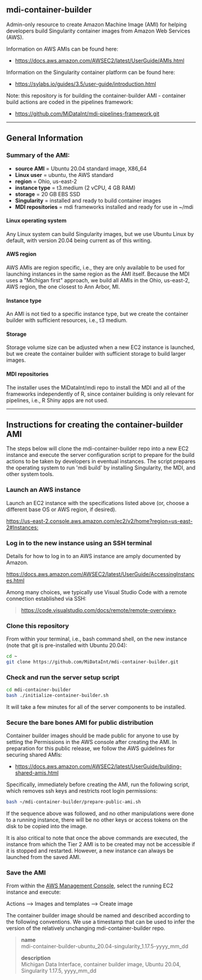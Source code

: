 ## mdi-container-builder

Admin-only resource to create Amazon Machine Image (AMI) for helping 
developers build Singularity container images from Amazon Web Services (AWS).

Information on AWS AMIs can be found here:  

- <https://docs.aws.amazon.com/AWSEC2/latest/UserGuide/AMIs.html>

Information on the Singularity container platform can be found here:

- <https://sylabs.io/guides/3.5/user-guide/introduction.html>

Note: this repository is for building the container-builder AMI - 
container build actions are coded in the pipelines framework:

- <https://github.com/MiDataInt/mdi-pipelines-framework.git>

---
## General Information

### Summary of the AMI:

- **source AMI** = Ubuntu 20.04 standard image, X86_64
- **Linux user** = ubuntu, the AWS standard
- **region** = Ohio, us-east-2
- **instance type** = t3.medium (2 vCPU, 4 GB RAM)
- **storage** = 20 GB EBS SSD
- **Singularity** = installed and ready to build container images
- **MDI repositories** = mdi frameworks installed and ready for use in ~/mdi

#### Linux operating system

Any Linux system can build Singularity images, but we use Ubuntu Linux
by default, with version 20.04 being current as of this writing.

#### AWS region

AWS AMIs are region specific, i.e., they are only available to be used
for launching instances in the same region as the AMI itself. Because
the MDI uses a "Michigan first" approach, we build all AMIs in the
Ohio, us-east-2, AWS region, the one closest to Ann Arbor, MI.

#### Instance type

An AMI is not tied to a specific instance type, but we create the 
container builder with sufficient resources, i.e., t3 medium.

#### Storage

Storage volume size can be adjusted when a new EC2 instance is launched,
but we create the container builder with sufficient storage to build
larger images.

#### MDI repositories

The installer uses the MiDataInt/mdi repo to install the MDI and all
of the frameworks independently of R, since container building is
only relevant for pipelines, i.e., R Shiny apps are not used.

---
## Instructions for creating the container-builder AMI

The steps below will clone the mdi-container-builder repo into a new EC2 
instance and execute the server configuration script to prepare for 
the build actions to be taken by developers in eventual instances.
The script prepares the operating system to run 'mdi build' by
installing Singularity, the MDI, and other system tools. 

### Launch an AWS instance

Launch an EC2 instance with the specifications listed above (or, choose
a different base OS or AWS region, if desired).

<https://us-east-2.console.aws.amazon.com/ec2/v2/home?region=us-east-2#Instances:>

### Log in to the new instance using an SSH terminal

Details for how to log in to an AWS instance are amply documented by Amazon.

<https://docs.aws.amazon.com/AWSEC2/latest/UserGuide/AccessingInstances.html>

Among many choices, we typically use Visual Studio Code with a remote connection 
established via SSH:

>https://code.visualstudio.com/docs/remote/remote-overview>

### Clone this repository

From within your terminal, i.e., bash command shell, on the new instance 
(note that git is pre-installed with Ubuntu 20.04):

```bash
cd ~
git clone https://github.com/MiDataInt/mdi-container-builder.git
```

### Check and run the server setup script

```bash
cd mdi-container-builder
bash ./initialize-container-builder.sh
```

It will take a few minutes for all of the server components 
to be installed.


### Secure the bare bones AMI for public distribution

Container builder images should be made public for anyone to use by
setting the Permissions in the AWS console after creating the AMI. 
In preparation for this public release, we follow the AWS guidelines
for securing shared AMIs:

- <https://docs.aws.amazon.com/AWSEC2/latest/UserGuide/building-shared-amis.html>

Specifically, immediately before creating the AMI, run the following script, 
which removes ssh keys and restricts root login permissions:

```bash
bash ~/mdi-container-builder/prepare-public-ami.sh
```

If the sequence above was followed, and no other manipulations were done to 
a running instance, there will be no other keys or access tokens on the disk 
to be copied into the image.

It is also critical to note that once the above commands are executed, the 
instance from which the Tier 2 AMI is to be created may not be accessible
if it is stopped and restarted. However, a new instance can always be launched
from the saved AMI.

### Save the AMI

From within the [AWS Management Console](https://aws.amazon.com/console/), 
select the running EC2 instance and execute:

Actions --> Images and templates --> Create image

The container builder image should be named and described according to the following conventions. We use a timestamp that can be used to infer the version of the 
relatively unchanging mdi-container-builder repo.

>**name**  
>mdi-container-builder-ubuntu_20.04-singularity_1.17.5-yyyy_mm_dd
>
>**description**  
>Michigan Data Interface, container builder image, Ubuntu 20.04, Singularity 1.17.5, yyyy_mm_dd
